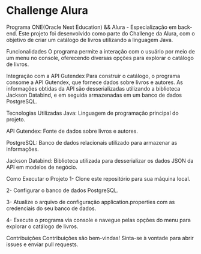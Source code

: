 # Challenge Alura

Programa ONE(Oracle Next Education) && Alura - Especialização em back-end.
Este projeto foi desenvolvido como parte do Challenge da Alura, com o objetivo de criar um catálogo de livros utilizando a linguagem Java.

Funcionalidades
O programa permite a interação com o usuário por meio de um menu no console, oferecendo diversas opções para explorar o catálogo de livros.

Integração com a API Gutendex
Para construir o catálogo, o programa consome a API Gutendex, que fornece dados sobre livros e autores. As informações obtidas da API são desserializadas utilizando a biblioteca Jackson Databind, e em seguida armazenadas em um banco de dados PostgreSQL.

Tecnologias Utilizadas
Java: Linguagem de programação principal do projeto.

API Gutendex: Fonte de dados sobre livros e autores.

PostgreSQL: Banco de dados relacionais utilizado para armazenar as informações.

Jackson Databind: Biblioteca utilizada para desserializar os dados JSON da API em modelos de negócio.

Como Executar o Projeto
1- Clone este repositório para sua máquina local.

2- Configurar o banco de dados PostgreSQL.

3- Atualize o arquivo de configuração application.properties com as credenciais do seu banco de dados.

4- Execute o programa via console e navegue pelas opções do menu para explorar o catálogo de livros.

Contribuições
Contribuições são bem-vindas! Sinta-se à vontade para abrir issues e enviar pull requests.
